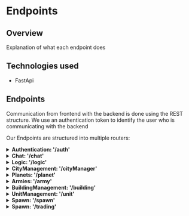 # Endpoints

## Overview
Explanation of what each endpoint does

## Technologies used
- FastApi

## Endpoints
Communication from frontend with the backend is done using the REST structure.
We use an authentication token to identify the user who is communicating with the backend

Our Endpoints are structured into multiple routers:

<details>
<summary><strong>Authentication: '/auth'</strong></summary>
<p>

| Endpoint | Method | Purpose                                                          |
|:--------:|:------:|:-----------------------------------------------------------------|
| add_user |  POST  | Create a new user account                                        |
|  token   |  POST  | Let the user log in and receive an authentication token as reply |
| validate |  GET   | Check if a provided token is valid                               |
|    me    |  GET   | Get basic information about the user account                     |
</p>
</details>

<details>
<summary><strong>Chat: '/chat'</strong></summary>
<p>

|       Endpoint        |  Method   | Purpose                                                                              |
|:---------------------:|:---------:|:-------------------------------------------------------------------------------------|
|          dm           | WEBSOCKET | A websocket for a specific dm board (handles chat communication between users)       |
|      dm_overview      |    GET    | Get an overview of all the friends of a user (and provide their dm message board id) |
|    friend_requests    |    GET    | Get the friend requests send to the user                                             |
|    friend_requests    |   POST    | Send a friend request to another user or accept/reject a friend request              |
|    create_alliance    |   POST    | Create a new alliance                                                                |
|     join_alliance     |   POST    | Send a request to the alliance to ask to join them                                   |
|   alliance_requests   |    GET    | Get the requests from users to ask the alliance                                      |
|   alliance_requests   |   POST    | Accept/Reject an alliance request                                                    |
| alliance_messageboard |    GET    | Get the message board corresponding to the user his alliance                         |
|        ranking        |    GET    | Get the player ranking (based on amount of Solarium a user has)                      |


</p>
</details>

<details>
<summary><strong>Logic: '/logic'</strong></summary>
<p>
general logic information needed

|    Endpoint     | Method | Purpose                                             |
|:---------------:|:------:|:----------------------------------------------------|
|    resources    |  GET   | Get the current resources of a specific user        |
|    politics     |  GET   | Get the current political stance of a specific user |
| update_politics |  POST  | update the political stance of a user               |

</p>
</details>

<details>
<summary><strong>CityManagement: '/cityManager'</strong></summary>
<p>

|      Endpoint       | Method | Purpose                                                                       |
|:-------------------:|:------:|:------------------------------------------------------------------------------|
|      buildings      |  GET   | Get the building information of the buildings inside the city                 |
|       cities        |  GET   | Get all cities on a specific planet                                           |
| new_building_types  |  GET   | Retrieve types of buildings that we can build (We cannot build a type double) |
|  get_upgrade_cost   |  GET   | Get the upgrade costs of the buildings inside a city                          |
|     cities_user     |  GET   | Get all the cities owned by a specific user                                   |

</p>
</details>

<details>
<summary><strong>Planets: '/planet'</strong></summary>
<p>

| Endpoint |  Method   | Purpose                                                                      |
|:--------:|:---------:|:-----------------------------------------------------------------------------|
| planets  |    GET    | Get all existing planets                                                     |
|    ws    | WEBSOCKET | Websocket to handle (potential) real time planet events (like army movement) |
| regions  |    GET    | Retrieve all regions that are a part of a planet                             |

</p>
</details>

<details>
<summary><strong>Armies: '/army'</strong></summary>
<p>
This router will handle the communication about Armies and their actions

|   Endpoint   | Method | Purpose                                                 |
|:------------:|:------:|:--------------------------------------------------------|
|    armies    |  GET   | Get all the armies on a specific planet                 |
|    troops    |  GET   | Get all troops and stats of an army                     |
| armies_user  |  GET   | Get all the armies that are owned by the accessing user |
| army_in_city |  GET   | Retrieve the army that is inside the city               |

</p>
</details>

<details>
<summary><strong>BuildingManagement: '/building'</strong></summary>
<p>

|      Endpoint       | Method | Purpose                                                      |
|:-------------------:|:------:|:-------------------------------------------------------------|
|   training_queue    |  GET   | Retrieve training queue information about a barrack building |                                                                                                                     |
| create_new_building |  POST  | Create a new building                                        |
|       collect       |  POST  | Collect resources from a specific building                   |
|  upgrade_building   |  POST  | Upgrade a specific building                                  |

</p>
</details>

<details>
<summary><strong>UnitManagement: '/unit'</strong></summary>
<p>

|  Endpoint  | Method | Purpose                                                            |
|:----------:|:------:|:-------------------------------------------------------------------|
| train_cost |  GET   | Get the training cost of a specific unit type                      |
|   train    |  POST  | Add a training queue entry to the training queue list of a barrack |

</p>
</details>

<details>
<summary><strong>Spawn: '/spawn'</strong></summary>
<p>

| Endpoint | Method | Purpose                                                                    |
|:--------:|:------:|:---------------------------------------------------------------------------|
|          |  GET   | Give information, on what the user needs to see when he/she opens the game |

</p>
</details>


<details>
<summary><strong>Spawn: '/trading'</strong></summary>
<p>

| Endpoint |  Method   | Purpose                         |
|:--------:|:---------:|:--------------------------------|
|    WS    | WEBSOCKET | Websocket for handeling trading |

</p>
</details>
